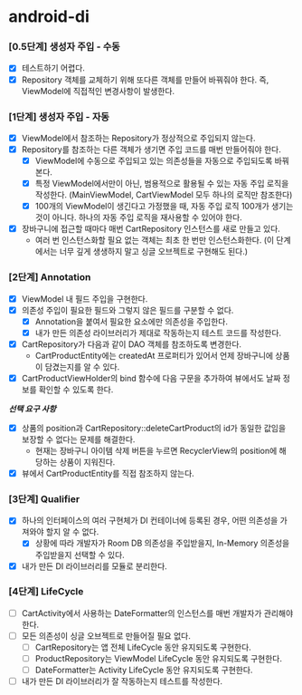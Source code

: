 # android-di

### [0.5단계] 생성자 주입 - 수동

- [x] 테스트하기 어렵다.
- [x] Repository 객체를 교체하기 위해 또다른 객체를 만들어 바꿔줘야 한다. 즉, ViewModel에 직접적인 변경사항이 발생한다.

### [1단계] 생성자 주입 - 자동

- [x] ViewModel에서 참조하는 Repository가 정상적으로 주입되지 않는다.
- [x] Repository를 참조하는 다른 객체가 생기면 주입 코드를 매번 만들어줘야 한다.
    - [x] ViewModel에 수동으로 주입되고 있는 의존성들을 자동으로 주입되도록 바꿔본다.
    - [x] 특정 ViewModel에서만이 아닌, 범용적으로 활용될 수 있는 자동 주입 로직을 작성한다. (MainViewModel, CartViewModel 모두 하나의
      로직만 참조한다)
    - [x] 100개의 ViewModel이 생긴다고 가정했을 때, 자동 주입 로직 100개가 생기는 것이 아니다. 하나의 자동 주입 로직을 재사용할 수 있어야 한다.
- [x] 장바구니에 접근할 때마다 매번 CartRepository 인스턴스를 새로 만들고 있다.
    - 여러 번 인스턴스화할 필요 없는 객체는 최초 한 번만 인스턴스화한다. (이 단계에서는 너무 깊게 생생하지 말고 싱글 오브젝트로 구현해도 된다.)

### [2단계] Annotation

- [x] ViewModel 내 필드 주입을 구현한다.
- [x] 의존성 주입이 필요한 필드와 그렇지 않은 필드를 구분할 수 없다.
    - [x] Annotation을 붙여서 필요한 요소에만 의존성을 주입한다.
    - [x] 내가 만든 의존성 라이브러리가 제대로 작동하는지 테스트 코드를 작성한다.
- [x] CartRepository가 다음과 같이 DAO 객체를 참조하도록 변경한다.
    - CartProductEntity에는 createdAt 프로퍼티가 있어서 언제 장바구니에 상품이 담겼는지를 알 수 있다.
- [x] CartProductViewHolder의 bind 함수에 다음 구문을 추가하여 뷰에서도 날짜 정보를 확인할 수 있도록 한다.

***선택 요구 사항***

- [x] 상품의 position과 CartRepository::deleteCartProduct의 id가 동일한 값임을 보장할 수 없다는 문제를 해결한다.
    - 현재는 장바구니 아이템 삭제 버튼을 누르면 RecyclerView의 position에 해당하는 상품이 지워진다.
- [x] 뷰에서 CartProductEntity를 직접 참조하지 않는다.

### [3단계] Qualifier

- [x] 하나의 인터페이스의 여러 구현체가 DI 컨테이너에 등록된 경우, 어떤 의존성을 가져와야 할지 알 수 없다.
    - [x] 상황에 따라 개발자가 Room DB 의존성을 주입받을지, In-Memory 의존성을 주입받을지 선택할 수 있다.
- [x] 내가 만든 DI 라이브러리를 모듈로 분리한다.

### [4단계] LifeCycle

- [ ] CartActivity에서 사용하는 DateFormatter의 인스턴스를 매번 개발자가 관리해야 한다.
- [ ] 모든 의존성이 싱글 오브젝트로 만들어질 필요 없다.
    - [ ] CartRepository는 앱 전체 LifeCycle 동안 유지되도록 구현한다.
    - [ ] ProductRepository는 ViewModel LifeCycle 동안 유지되도록 구현한다.
    - [ ] DateFormatter는 Activity LifeCycle 동안 유지되도록 구현한다.
-[ ] 내가 만든 DI 라이브러리가 잘 작동하는지 테스트를 작성한다.